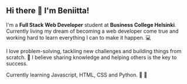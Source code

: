 ## Hi there 👋 I'm Beniitta!

I'm a **Full Stack Web Developer** student at **Business College Helsinki**. 
Currently living my dream of becoming a web developer come true and working hard to learn everything I can to make it happen. 💻

I love problem-solving, tackling new challenges and building things from scratch. 🚀 I believe sharing knowledge and helping others is the key to success. 

Currently learning Javascript, HTML, CSS and Python. 🐍 🌸
